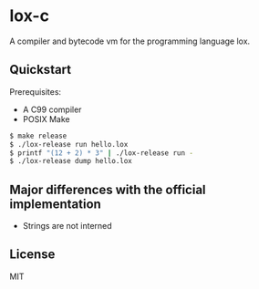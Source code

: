 # lox-c


A compiler and bytecode vm for the programming language lox.


## Quickstart

Prerequisites:
- A C99 compiler
- POSIX Make

```sh
$ make release
$ ./lox-release run hello.lox
$ printf "(12 + 2) * 3" | ./lox-release run -
$ ./lox-release dump hello.lox
```


## Major differences with the official implementation

- Strings are not interned

## License

MIT
